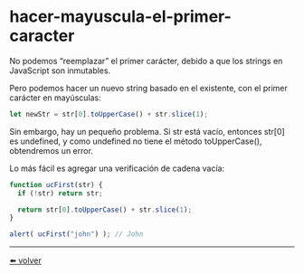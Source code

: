 # hacer-mayuscula-el-primer-caracter

No podemos “reemplazar” el primer carácter, debido a que los strings en JavaScript son inmutables.

Pero podemos hacer un nuevo string basado en el existente, con el primer carácter en mayúsculas:

````js
let newStr = str[0].toUpperCase() + str.slice(1);
````

Sin embargo, hay un pequeño problema. Si str está vacío, entonces str[0] es undefined, y como undefined no tiene el método toUpperCase(), obtendremos un error.

Lo más fácil es agregar una verificación de cadena vacía:

````js
function ucFirst(str) {
  if (!str) return str;

  return str[0].toUpperCase() + str.slice(1);
}

alert( ucFirst("john") ); // John
````

---
[⬅️ volver](https://github.com/VictorHugoAguilar/javascript-interview-questions-explained/blob/main/theory/data-types/string/readme.md#hacer-mayuscula-el-primer-caracter)
